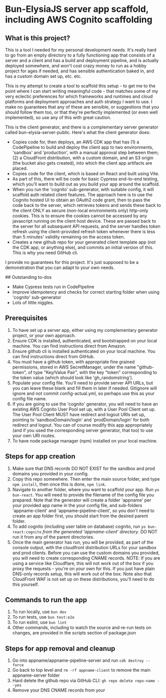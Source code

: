# Bun-ElysiaJS server app scaffold, including AWS Cognito scaffolding

## What is this project?

This is a tool I needed for my personal development needs. It's really hard to go from an empty directory to a fully functioning app that consists of a server and a client and has a build and deployment pipeline, and is actually deployed somewhere, and won't cost crazy money to run as a hobby project for ages if needed, and has sensible authentication baked in, and has a custom domain set up, etc. etc.

This is my attempt to create a tool to scaffold this setup - to get me to the point where I can start writing meaningful code - that matches some of my very eclectic preferences for which frameworks and runtimes and cloud platforms and deployment approaches and auth strategy I want to use. I make no guarantees that any of these are sensible, or suggestions that you should follow them too, or that they're perfectly implemented (or even well implemented), so use any of this with great caution.

This is the client generator, and there is a complementary server generator called bun-elysia-server-public. Here's what the client generator does:

- Copies code for, then deploys, an AWS CDK app that has (1) a CodePipeline to build and deploy the client app to two environments, 'sandbox' and 'production', with a manual approval step between them; (2) a CloudFront distribution, with a custom domain, and an S3 origin (the bucket also gets created), into which the client app artifacts are placed.
- Copies code for the client, which is based on React and built using Vite.
- As part of this, there will be code for basic Cypress end-to-end testing, which you'll want to build out as you build your app around the scaffold.
- When you run the 'cognito' sub-generator, with suitable config, it will scaffold auth related client features. The approach here is to use the Cognito hosted UI to obtain an OAuth2 code grant, then to pass the code back to the server, which retrieves tokens and sends these back to the client ONLY as secure (non-local environments only) http-only cookies. This is to ensure the cookies cannot be accessed by any javascript running on the client host device. These are passed back to the server for all subsequent API requests, and the server handles token refresh using the client-provided refresh token whenever there is less than 5 minutes' validity remaining on the access token.
- Creates a new github repo for your generated client template app (not the CDK app, or anything else), and commits an initial version of this. This is why you need GitHub cli.

I provide no guarantees for this project. It's just supposed to be a demonstration that you can adapt to your own needs.

## Outstanding to-dos

- Make Cypress tests run in CodePipeline
- Improve idempotency and checks for correct starting folder when using 'cognito' sub-generator
- Lots of little niggles.

## Prerequisites

1. To have set up a server app, either using my complementary generator project, or your own approach.
2. Ensure CDK is installed, authenticated, and bootstrapped on your local machine. You can find instructions direct from Amazon.
3. Ensure github cli is installed authenticated on your local machine. You can find instructions direct from GitHub.
4. You must have a github token, with appropriate fine grained permissions, stored in AWS SecretManager, under the name "github-token", of type "Key/Value Pair", with the key "token" corresponding to the token value (which should look like 'gh_randomstring').
5. Populate your config file. You'll need to provide server API URLs, but you can leave these blank and fill them in later if needed. Gitignore will ignore and not commit config-actual.yml, so perhaps use this as your config file name.
6. If you are going to use the 'cognito' generator, you will need to have an existing AWS Cognito User Pool set up, with a User Pool Client set up. The User Pool Client MUST have redirect and logout URIs set up, pointing to 'sandboxDomain/login' and 'prodDomain/login' for both redirect and logout. You can of course modify this app appropriately (and if you used the corresponding server generator, that too) to use your own URI routes.
7. To have node package manager (npm) installed on your local machine.

## Steps for app creation

1. Make sure that DNS records DO NOT EXIST for the sandbox and prod domains you provided in your config.
2. Copy this repo somewhere. Then enter the main source folder, and type `npm install`, then once this is done, `npm link`.
3. Navigate to another folder, where you want to scaffold your app. Run `yo bun-react`. You will need to provide the filename of the config file you prepared. Note that the generator will create a folder 'appname' per your provided app name in the your config file, and sub-folders 'appname-client' and 'appname-pipeline-client', so you don't need to create an app folder first, you should start from the desired parent folder.
4. To add cognito (including user table on database) cognito, run `yo bun-react:cognito` _from the generated 'appname-client' directory_. DO NOT run it from any of the parent directories.
5. Once the main generator has run, you will be provided, as part of the console output, with the cloudfront distribution URLs for your sandbox and prod clients. Before you can use the custom domains you provided, you will need to create corresponding CNAME records. NOTE: If you are using a service like Cloudflare, this will not work out of the box if you proxy the requests - you're on your own for this. If you just have plain DNS-only records setup, this will work out of the box. Note also that CloudFront WAF is not set up on these distributions, you'll need to do this yourself.

## Commands to run the app

1. To run locally, use `bun dev`
2. To run tests, use `bun test:e2e`
3. To run eslint, use `bun lint`
4. Other commands, including to watch the source and re-run tests on changes, are provided in the scripts section of package.json

## Steps for app removal and cleanup

1. Go into appname/appname-pipeline-server and run `cdk destroy --force`
2. Go back to top level and `rm -rf appname-client` to remove the main appname-server folder
3. Hard delete the github repo via GitHub CLI: `gh repo delete repo-name --yes`
4. Remove your DNS CNAME records from your
